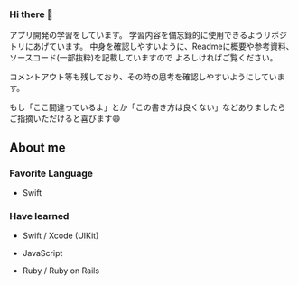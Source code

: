 ### Hi there 👋

アプリ開発の学習をしています。
学習内容を備忘録的に使用できるようリポジトリにあげています。
中身を確認しやすいように、Readmeに概要や参考資料、ソースコード(一部抜粋)を記載していますので
よろしければご覧ください。

コメントアウト等も残しており、その時の思考を確認しやすいようにしています。

もし「ここ間違っているよ」とか「この書き方は良くない」などありましたら
ご指摘いただけると喜びます😄

## About me
### Favorite Language

- Swift

### Have learned

- Swift / Xcode (UIKit)

- JavaScript

- Ruby / Ruby on Rails

<!--
**kudpig/kudpig** is a ✨ _special_ ✨ repository because its `README.md` (this file) appears on your GitHub profile.

Here are some ideas to get you started:

- 🔭 I’m currently working on ...
- 🌱 I’m currently learning ...
- 👯 I’m looking to collaborate on ...
- 🤔 I’m looking for help with ...
- 💬 Ask me about ...
- 📫 How to reach me: ...
- 😄 Pronouns: ...
- ⚡ Fun fact: ...
-->
